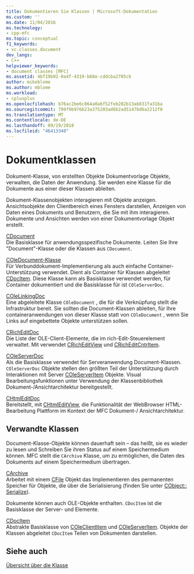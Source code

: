 ```yaml
---
title: Dokumentieren Sie Klassen | Microsoft-Dokumentation
ms.custom: ''
ms.date: 11/04/2016
ms.technology:
- cpp-mfc
ms.topic: conceptual
f1_keywords:
- vc.classes.document
dev_langs:
- C++
helpviewer_keywords:
- document classes [MFC]
ms.assetid: 4bf19b02-0a4f-4319-b68e-cddcba2705cb
author: mikeblome
ms.author: mblome
ms.workload:
- cplusplus
ms.openlocfilehash: b76ac2be6c864a0a6f52feb282b13ab831fa31ba
ms.sourcegitcommit: 799f9b976623a375203ad8b2ad5147bd6a2212f0
ms.translationtype: MT
ms.contentlocale: de-DE
ms.lasthandoff: 09/19/2018
ms.locfileid: "46413340"
---
```

# <a name="document-classes"></a>Dokumentklassen

Dokument-Klasse, von erstellten Objekte Dokumentvorlage Objekte, verwalten, die Daten der Anwendung. Sie werden eine Klasse für die Dokumente aus einer dieser Klassen ableiten.

Dokument-Klassenobjekten interagieren mit Objekte anzeigen. Ansichtsobjekte den Clientbereich eines Fensters darstellen, Anzeigen von Daten eines Dokuments und Benutzern, die Sie mit ihm interagieren. Dokumente und Ansichten werden von einer Dokumentvorlage Objekt erstellt.

[CDocument](../mfc/reference/cdocument-class.md)<br/>
Die Basisklasse für anwendungsspezifische Dokumente. Leiten Sie Ihre "Document"-Klasse oder die Klassen aus `CDocument`.

[COleDocument-Klasse](../mfc/reference/coledocument-class.md)<br/>
Für Verbunddokument-Implementierung als auch einfache Container-Unterstützung verwendet. Dient als Container für Klassen abgeleitet [CDocItem](../mfc/reference/cdocitem-class.md). Diese Klasse kann als Basisklasse verwendet werden, für Container dokumentiert und die Basisklasse für ist `COleServerDoc`.

[COleLinkingDoc](../mfc/reference/colelinkingdoc-class.md)<br/>
Eine abgeleitete Klasse `COleDocument` , die für die Verknüpfung stellt die Infrastruktur bereit. Sie sollten die Document-Klassen ableiten, für Ihre containeranwendungen von dieser Klasse statt von `COleDocument` , wenn Sie Links auf eingebettete Objekte unterstützen sollen.

[CRichEditDoc](../mfc/reference/cricheditdoc-class.md)<br/>
Die Liste der OLE-Client-Elemente, die im rich-Edit-Steuerelement verwaltet. Mit verwendet [CRichEditView](../mfc/reference/cricheditview-class.md) und [CRichEditCntrItem](../mfc/reference/cricheditcntritem-class.md).

[COleServerDoc](../mfc/reference/coleserverdoc-class.md)<br/>
Als die Basisklasse verwendet für Serveranwendung Document-Klassen. `COleServerDoc` Objekte stellen den größten Teil der Unterstützung durch Interaktionen mit Server [COleServerItem](../mfc/reference/coleserveritem-class.md) Objekte. Visual Bearbeitungsfunktionen unter Verwendung der Klassenbibliothek Dokument-/Ansichtarchitektur bereitgestellt.

[CHtmlEditDoc](../mfc/reference/chtmleditdoc-class.md)<br/>
Bereitstellt, mit [CHtmlEditView](../mfc/reference/chtmleditview-class.md), die Funktionalität der WebBrowser HTML-Bearbeitung Plattform im Kontext der MFC Dokument-/ Ansichtarchitektur.

## <a name="related-classes"></a>Verwandte Klassen

Document-Klasse-Objekte können dauerhaft sein – das heißt, sie es wieder zu lesen und Schreiben Sie ihren Status auf einem Speichermedium können. MFC stellt die `CArchive` Klasse, um zu ermöglichen, die Daten des Dokuments auf einem Speichermedium übertragen.

[CArchive](../mfc/reference/carchive-class.md)<br/>
Arbeitet mit einem [CFile](../mfc/reference/cfile-class.md) Objekt das Implementieren des permanenten Speicher für Objekte, die über die Serialisierung (finden Sie unter [CObject:: Serialize](../mfc/reference/cobject-class.md#serialize)).

Dokumente können auch OLE-Objekte enthalten. `CDocItem` ist die Basisklasse der Server- und Elemente.

[CDocItem](../mfc/reference/cdocitem-class.md)<br/>
Abstrakte Basisklasse von [COleClientItem](../mfc/reference/coleclientitem-class.md) und [COleServerItem](../mfc/reference/coleserveritem-class.md). Objekte der Klassen abgeleitet `CDocItem` Teilen von Dokumenten darstellen.

## <a name="see-also"></a>Siehe auch

[Übersicht über die Klasse](../mfc/class-library-overview.md)

